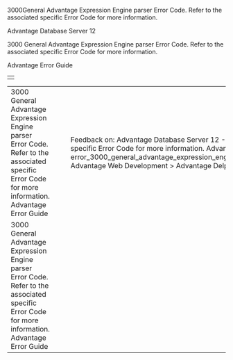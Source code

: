 3000General Advantage Expression Engine parser Error Code. Refer to the associated specific Error Code for more information.




Advantage Database Server 12  

3000 General Advantage Expression Engine parser Error Code. Refer to the associated specific Error Code for more information.

Advantage Error Guide

|  |
| --- |
|  |

|  |  |  |  |  |
| --- | --- | --- | --- | --- |
| 3000 General Advantage Expression Engine parser Error Code. Refer to the associated specific Error Code for more information.  Advantage Error Guide |  |  | Feedback on: Advantage Database Server 12 - 3000 General Advantage Expression Engine parser Error Code. Refer to the associated specific Error Code for more information. Advantage Error Guide error\_3000\_general\_advantage\_expression\_engine\_parser\_error\_code\_refer\_to\_the\_associated\_specific\_error\_code\_for\_more\_information\_ Advantage Web Development > Advantage Delphi OData Client > Delphi OData Components > TODataSet / Dear Support Staff, |  |
| 3000 General Advantage Expression Engine parser Error Code. Refer to the associated specific Error Code for more information.  Advantage Error Guide |  |  |  |  |
